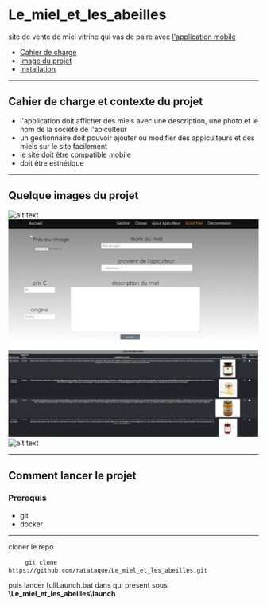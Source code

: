 # Le_miel_et_les_abeilles
site de vente de miel vitrine qui vas de paire avec <a href="https://github.com/ratataque/App_miel">l'application mobile</a>

- <a href="#cahier"> Cahier de charge</a>
- <a href="#image"> Image du projet</a>
- <a href="#install">Installation</a>
***

## Cahier de charge et contexte du projet <a id="cahier"></a>

- l'application doit afficher des miels avec une description, une photo et le nom de la société de l'apiculteur
- un gestionnaire doit pouvoir ajouter ou modifier des appiculteurs et des miels sur le site facilement
- le site doit être compatible mobile
- doit être esthétique 

***

## Quelque images du projet <a id="image"></a> 


![alt text](https://github.com/ratataque/Le_miel_et_les_abeilles/blob/main/images_git/miel.gif?raw=true)
![alt text](https://github.com/ratataque/Le_miel_et_les_abeilles/blob/main/images_git/miel.png?raw=true)
![alt text](https://github.com/ratataque/Le_miel_et_les_abeilles/blob/main/images_git/liste_miel.png?raw=true)
![alt text](https://github.com/ratataque/Le_miel_et_les_abeilles/blob/main/images_git/miel_mobil.gif?raw=true)

***

## Comment lancer le projet <a id="install"></a>

### Prerequis
- git
- docker

***

cloner le repo
<pre>
    <code>git clone https://github.com/ratataque/Le_miel_et_les_abeilles.git</code>
</pre>
puis lancer fullLaunch.bat dans qui present sous **\Le_miel_et_les_abeilles\launch**